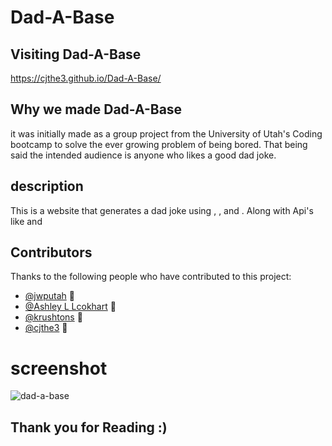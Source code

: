 # Dad-A-Base

## Visiting Dad-A-Base

https://cjthe3.github.io/Dad-A-Base/

## Why we made Dad-A-Base

it was initially made as a group project from the University of Utah's Coding bootcamp to solve the ever growing problem of being bored. That being said the intended audience is anyone who likes a good dad joke.

## description 

This is a website that generates a dad joke using <html>, <javascript>, and <css>.
Along with Api's like<Bulma> and <Dad joke generator>

## Contributors

Thanks to the following people who have contributed to this project:

* [@jwputah](https://github.com/jwputah) 📖
* [@Ashley L Lcokhart](https://github.com/Glitterbones) 🐛
* [@krushtons](https://github.com/Krushtons) 🐛
* [@cjthe3](https://github.com/cjthe3) 🐛

# screenshot 

![dad-a-base](https://user-images.githubusercontent.com/94918280/151908190-5711a36f-d5e9-4128-85e7-bc2f38b43897.PNG)


## Thank you for Reading :)
